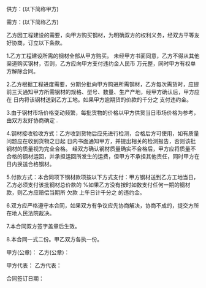 
 


供方：(以下简称甲方)


需方：(以下简称乙方)


乙方因工程建设的需要，向甲方购买钢材，为明确双方的权利义务，经双方平等友好协商，订立以下条款。


1.乙方工程建设所需的钢材全部从甲方购买。 未经甲方书面同意，乙方不得从其他渠道购买钢材，否则，乙方应向甲方支付违约金人民币         万元整，同时甲方有权单方解除合同。


2.乙方根据工程进度需要，分期分批向甲方购进所需钢材，乙方每次需货时，应提前三天通知甲方所需钢材的规格、型号、数量、生产产地，经甲方确认后，甲方应在 日内将该钢材送到乙方工地。如果甲方逾期货的价款的千分之      支付违约金。


3.由于钢材市场价格变动频繁，每批货物的价格以甲方供货当日市场价格为参考，由双方友好协商确定 .


4.钢材接收验收方式：乙方收到货物后应先进行检测，合格后方可使用，如有质量问题应在收到货物之日起    日内书面通知甲方，并提出相关的检测报告，否则该批钢材的质量视为完全合格。 经双方确认钢材质量确实不合格后，甲方应将质量不合格的钢材运回，并承担运回所发生的运费，但甲方不承担其他责任，同时甲方在       日内换送合格钢材。


5.付款方式：本合同项下钢材款项按以下方式支付：甲方钢材送到乙方工地当日，乙方必须支付该批钢材总价款的     %如果乙方没有按时如数支付任何一期的钢材款，则乙方应赔偿当期所
欠款
上午日计千分之     的违约金。


6.双方应严格遵守本合同，如果双方有争议应先协商解决，协商不成的，提交方所在地人民法院裁决。


7.本合同双方签字盖章后生效。


8.本合同一式二份。甲乙双方各执一份。


甲方(公章)： 乙方(公章)：


甲方代表： 乙方代表：


合同签订日期：
 


 

 
 
 
 
 
  


  
 

  


  


  
 
 
 
 

